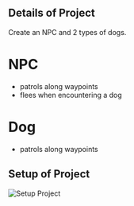 ## Details of Project
Create an NPC and 2 types of dogs.

# NPC
- patrols along waypoints 
- flees when encountering a dog

# Dog
- patrols along waypoints 

## Setup of Project
![Setup Project](https://github.com/user-attachments/assets/70e14ea9-df5e-4938-87f1-33071f7cf91a)

